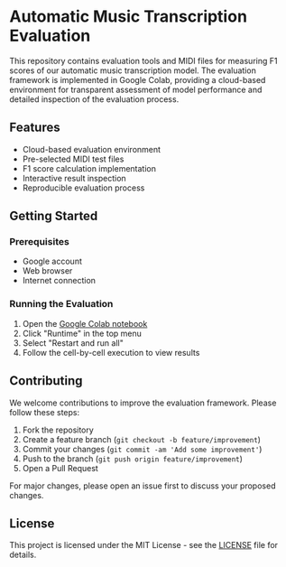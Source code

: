 # Automatic Music Transcription Evaluation

This repository contains evaluation tools and MIDI files for measuring F1 scores of our automatic music transcription model. The evaluation framework is implemented in Google Colab, providing a cloud-based environment for transparent assessment of model performance and detailed inspection of the evaluation process.

## Features

- Cloud-based evaluation environment
- Pre-selected MIDI test files
- F1 score calculation implementation
- Interactive result inspection
- Reproducible evaluation process

## Getting Started

### Prerequisites

- Google account
- Web browser
- Internet connection

### Running the Evaluation

1. Open the [Google Colab notebook](https://colab.research.google.com/drive/1IRk4Zry5CuWMuUrlD-ukcGyNUwZFYqJE?usp=sharing)
2. Click "Runtime" in the top menu
3. Select "Restart and run all"
4. Follow the cell-by-cell execution to view results

## Contributing

We welcome contributions to improve the evaluation framework. Please follow these steps:

1. Fork the repository
2. Create a feature branch (`git checkout -b feature/improvement`)
3. Commit your changes (`git commit -am 'Add some improvement'`)
4. Push to the branch (`git push origin feature/improvement`)
5. Open a Pull Request

For major changes, please open an issue first to discuss your proposed changes.

## License

This project is licensed under the MIT License - see the [LICENSE](LICENSE) file for details.
